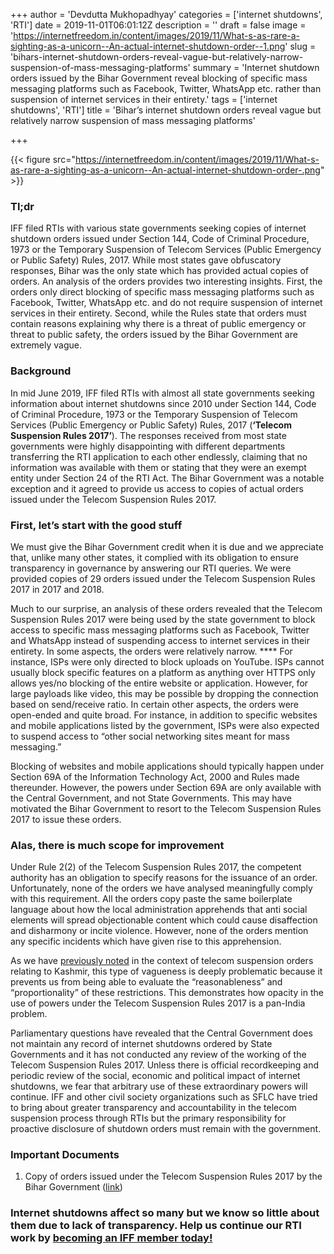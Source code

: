 +++
author = 'Devdutta Mukhopadhyay'
categories = ['internet shutdowns', 'RTI']
date = 2019-11-01T06:01:12Z
description = ''
draft = false
image = 'https://internetfreedom.in/content/images/2019/11/What-s-as-rare-a-sighting-as-a-unicorn--An-actual-internet-shutdown-order--1.png'
slug = 'bihars-internet-shutdown-orders-reveal-vague-but-relatively-narrow-suspension-of-mass-messaging-platforms'
summary = 'Internet shutdown orders issued by the Bihar Government reveal blocking of specific mass messaging platforms such as Facebook, Twitter, WhatsApp etc. rather than suspension of internet services in their entirety.'
tags = ['internet shutdowns', 'RTI']
title = 'Bihar’s internet shutdown orders reveal vague but relatively narrow suspension of mass messaging platforms'

+++


{{< figure src="https://internetfreedom.in/content/images/2019/11/What-s-as-rare-a-sighting-as-a-unicorn--An-actual-internet-shutdown-order-.png" >}}

### Tl;dr

IFF filed RTIs with various state governments seeking copies of internet shutdown orders issued under Section 144, Code of Criminal Procedure, 1973 or the Temporary Suspension of Telecom Services (Public Emergency or Public Safety) Rules, 2017. While most states gave obfuscatory responses, Bihar was the only state which has provided actual copies of orders. An analysis of the orders provides two interesting insights. First, the orders only direct blocking of specific mass messaging platforms such as Facebook, Twitter, WhatsApp etc. and do not require suspension of internet services in their entirety. Second, while the Rules state that orders must contain reasons explaining why there is a threat of public emergency or threat to public safety, the orders issued by the Bihar Government are extremely vague.

### Background

In mid June 2019, IFF filed RTIs with almost all state governments seeking information about internet shutdowns since 2010 under Section 144, Code of Criminal Procedure, 1973 or the Temporary Suspension of Telecom Services (Public Emergency or Public Safety) Rules, 2017 (**‘Telecom Suspension Rules 2017’**). The responses received from most state governments were highly disappointing with different departments transferring the RTI application to each other endlessly, claiming that no information was available with them or stating that they were an exempt entity under Section 24 of the RTI Act. The Bihar Government was a notable exception and it agreed to provide us access to copies of actual orders issued under the Telecom Suspension Rules 2017.

### First, let’s start with the good stuff

We must give the Bihar Government credit when it is due and we appreciate that, unlike many other states, it complied with its obligation to ensure transparency in governance by answering our RTI queries. We were provided copies of 29 orders issued under the Telecom Suspension Rules 2017 in 2017 and 2018.

Much to our surprise, an analysis of these orders revealed that the Telecom Suspension Rules 2017 were being used by the state government to block access to specific mass messaging platforms such as Facebook, Twitter and WhatsApp instead of suspending access to internet services in their entirety. In some aspects, the orders were relatively narrow. **** For instance, ISPs were only directed to block uploads on YouTube. ISPs cannot usually block specific features on a platform as anything over HTTPS only allows yes/no blocking of the entire website or application. However, for large payloads like video, this may be possible by dropping the connection based on send/receive ratio. In certain other aspects, the orders were open-ended and quite broad. For instance, in addition to specific websites and mobile applications listed by the government, ISPs were also expected to suspend access to  “other social networking sites meant for mass messaging.”

Blocking of websites and mobile applications should typically happen under Section 69A of the Information Technology Act, 2000 and Rules made thereunder. However, the powers under Section 69A are only available with the Central Government, and not State Governments. This may have motivated the Bihar Government to resort to the Telecom Suspension Rules 2017 to issue these orders.

### Alas, there is much scope for improvement

Under Rule 2(2) of the Telecom Suspension Rules 2017, the competent authority has an obligation to specify reasons for the issuance of an order. Unfortunately, none of the orders we have analysed meaningfully comply with this requirement. All the orders copy paste the same boilerplate language about how the local administration apprehends that anti social elements will spread objectionable content which could cause disaffection and disharmony or incite violence. However, none of the orders  mention any specific incidents which have given rise to this apprehension.

As we have [previously noted](https://internetfreedom.in/government-files-affidavit-in-kashmir-communication-shutdown-and-press-freedom-case/) in the context of telecom suspension orders relating to Kashmir, this type of vagueness is deeply problematic because it prevents us from being able to evaluate the “reasonableness” and “proportionality” of these restrictions. This demonstrates how opacity in the use of powers under the Telecom Suspension Rules 2017 is a pan-India problem.

Parliamentary questions have revealed that the Central Government does not maintain any record of internet shutdowns ordered by State Governments and it has not conducted any review of the working of the Telecom Suspension Rules 2017. Unless there is official recordkeeping and periodic review of the social, economic and political impact of internet shutdowns, we fear that arbitrary use of these extraordinary powers will continue. IFF and other civil society organizations such as SFLC have tried to bring about greater transparency and accountability in the telecom suspension process through RTIs but the primary responsibility for proactive disclosure of shutdown orders must remain with the government.

### Important Documents

1. Copy of orders issued under the Telecom Suspension Rules 2017 by the Bihar Government ([link](https://drive.google.com/file/d/0B2NvpMoZE5HGWHk3aTlYclo1Uy1WTnpVMk1SSHRjVzJVbEtV/view?usp=sharing))

### Internet shutdowns affect so many but we know so little about them due to lack of transparency. Help us continue our RTI work by [becoming an IFF member today!](https://internetfreedom.in/donate/)



